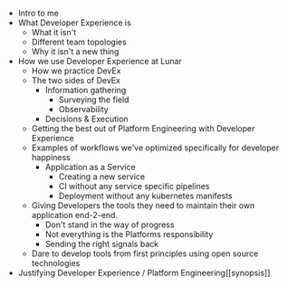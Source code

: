 - Intro to me
- What Developer Experience is
	- What it isn't
	- Different team topologies
	- Why it isn't a new thing
- How we use Developer Experience at Lunar
	- How we practice DevEx
	- The two sides of DevEx
		- Information gathering
			- Surveying the field
			- Observability
		- Decisions & Execution
	- Getting the best out of Platform Engineering with Developer Experience
	- Examples of workflows we've optimized specifically for developer happiness
		- Application as a Service
			- Creating a new service
			- CI without any service specific pipelines
			- Deployment without any kubernetes manifests
	- Giving Developers the tools they need to maintain their own application end-2-end. 
		- Don't stand in the way of progress
		- Not everything is the Platforms responsibility
		- Sending the right signals back
	- Dare to develop tools from first principles using open source technologies
- Justifying Developer Experience / Platform Engineering[[synopsis]]